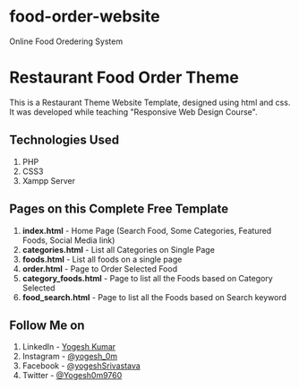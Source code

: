 # food-order-website
Online Food Oredering System
# Restaurant Food Order Theme
This is a Restaurant Theme Website Template, designed using html and css. It was developed while teaching "Responsive Web Design Course".


## Technologies Used
1. PHP
2. CSS3
3. Xampp Server


## Pages on this Complete Free Template
1. **index.html** - Home Page (Search Food, Some Categories, Featured Foods, Social Media link)
2. **categories.html** - List all Categories on Single Page
3. **foods.html** - List all foods on a single page
4. **order.html** - Page to Order Selected Food
5. **category_foods.html** - Page to list all the Foods based on Category Selected
6. **food_search.html** - Page to list all the Foods based on Search keyword



## Follow Me on
1. LinkedIn - [Yogesh Kumar](https://www.linkedin.com/in/yogesh-srivastava-1655a324a/ "Yogesh Srivastava on LinkedIn")
2. Instagram - [@yogesh_0m](https://www.instagram.com/yogesh_0m/ "Yogesh Srivastava on Instagram")
3. Facebook - [@yogeshSrivastava](https://www.facebook.com/profile.php?id=100015219615864 "Yogesh Srivastava on Facebook")
5. Twitter - [@Yogesh0m9760](https://twitter.com/Yogesh0m9760 "Yogesh Srivastava on Twitter")


